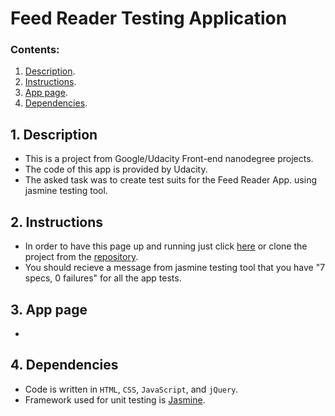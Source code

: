 # Feed Reader Testing Application

### Contents:
1. [Description](#1-description).
2. [Instructions](#2-instructions).
3. [App page](#3-app-page).
4. [Dependencies](#4-dependencies).

## 1. Description
- This is a project from Google/Udacity Front-end nanodegree projects.
- The code of this app is provided by Udacity.
- The asked task was to create test suits for the Feed Reader App. using jasmine testing tool.

## 2. Instructions
- In order to have this page up and running just click [here]() or clone the project from the [repository](https://github.com/inass-helmy/Feed-Reader-Testing).
- You should recieve a message from jasmine testing tool that you have "7 specs, 0 failures" for all the app tests.

## 3. App page
-

## 4. Dependencies
- Code is written in `HTML`, `CSS`, `JavaScript`, and `jQuery`.
- Framework used for unit testing is [Jasmine](https://jasmine.github.io/).
